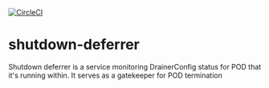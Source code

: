 [![CircleCI](https://circleci.com/gh/giantswarm/shutdown-deferrer.svg?style=svg)](https://circleci.com/gh/giantswarm/shutdown-deferrer)

# shutdown-deferrer
Shutdown deferrer is a service monitoring DrainerConfig status for POD that it's running within. It serves as a gatekeeper for POD termination
